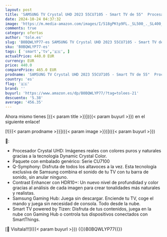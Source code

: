 ```yaml
---
layout: post
title: 'SAMSUNG TV Crystal UHD 2023 55CU7105 - Smart TV de 55"  Procesador Crystal UHD  Gaming Hub  Q-Symphony  Diseño AirSlim y Contrast Enhancer con HDR10+'
date: 2024-10-24 04:37:32
image: 'https://m.media-amazon.com/images/I/518gPKtp9FL._SL500_._SL400_.jpg'
comments: true
category: ofertas
author: 'tole.es'
slug: 'B0BQWLYP77-es SAMSUNG TV Crystal UHD 2023 55CU7105 - Smart TV de 55"...'
sku: 'B0BQWLYP77-es'
tags: [ 'smart','tv','🇪🇸', ]
actualPrice: 440.0 EUR
currency: EUR
price: 440.0
comparePrice: 465.0 EUR
prodname: 'SAMSUNG TV Crystal UHD 2023 55CU7105 - Smart TV de 55"  Procesador Crystal UHD  Gaming Hub  Q-Symphony  Diseño AirSlim y Contrast Enhancer con HDR10+'
country: 'es'
flag: '🇪🇸'
brand: ''
buyurl: 'https://www.amazon.es/dp/B0BQWLYP77/?tag=tolees-21'
descuento: '5.38'
average: '456.35'
---
```


Ahora mismo tienes [{{< param title >}}]({{< param buyurl >}}) en el siguiente enlace!

[![{{< param prodname >}}]({{< param image >}})]({{< param buyurl >}})

🔎:

- Procesador Crystal UHD: Imágenes reales con colores puros y naturales gracias a la tecnología Dynamic Crystal Color.
- Paquete con embalado genérico: Serie CU7100
- Q-Symphony: Disfruta de todos los altavoces a la vez. Esta tecnología exclusiva de Samsung combina el sonido de tu TV con tu barra de sonido, sin anular ninguno.
- Contrast Enhancer con HDR10+: Un nuevo nivel de profundidad y color gracias al análisis de cada imagen para crear tonalidades más naturales y realistas.
- Samsung Gaming Hub: Juega sin descargar. Enciende tu TV, coge el mando y juega sin necesidad de consola. Todo desde la nube.
- Smart TV powered by Tizen: Disfruta de tus contenidos, juega en la nube con Gaming Hub o controla tus dispositivos conectados con SmartThings.

[🛒 Visítala!!!]({{< param buyurl >}})
{{<world>}}B0BQWLYP77{{</world>}}
